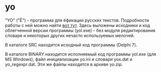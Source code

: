 # yo

"YO" ("Ё") - программа для ёфикации русских текстов. Подробности работы с ней можно найти [вот тут](http://vgiv.narod.ru/yo/yo.html). Здесь выложены исходники и код облегченной версии программы (yol.exe) - без модуля редактирования словаря и некоторых других нечасто используемых мелочей.

В каталоге SRC находится исходный код программы (Delphi 7).

В каталоге BINARY находится исполняемый код программы yol.exe (для MS Windows), файл инициализации yo.ini и словари yox.dat и yo_regexpr.dat. Эти же файлы находятся в архиве yo.zip.
